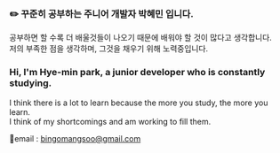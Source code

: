 
### ✏️ 꾸준히 공부하는 주니어 개발자 박혜민 입니다.
공부하면 할 수록 더 배울것들이 나오기 때문에 배워야 할 것이 많다고 생각합니다.<br>
저의 부족한 점을 생각하며, 그것을 채우기 위해 노력중입니다.
  
  
### Hi, I'm Hye-min park, a junior developer who is constantly studying.
I think there is a lot to learn because the more you study, the more you learn.<br>
I think of my shortcomings and am working to fill them.

📧email : bingomangsoo@gmail.com


<!--
**bingomangsoo/bingomangsoo** is a ✨ _special_ ✨ repository because its `README.md` (this file) appears on your GitHub profile.

Here are some ideas to get you started:

- 🔭 I’m currently working on ...
- 🌱 I’m currently learning ...
- 👯 I’m looking to collaborate on ...
- 🤔 I’m looking for help with ...
- 💬 Ask me about ...
- 📫 How to reach me: ...
- 😄 Pronouns: ...
- ⚡ Fun fact: ...
-->
